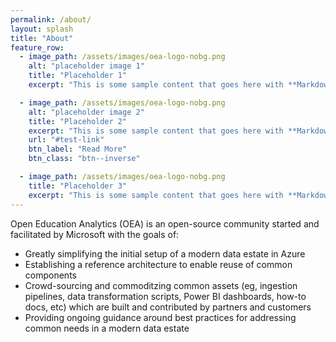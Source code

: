 ```yaml
---
permalink: /about/
layout: splash
title: "About"
feature_row:
  - image_path: /assets/images/oea-logo-nobg.png
    alt: "placeholder image 1"
    title: "Placeholder 1"
    excerpt: "This is some sample content that goes here with **Markdown** formatting."

  - image_path: /assets/images/oea-logo-nobg.png
    alt: "placeholder image 2"
    title: "Placeholder 2"
    excerpt: "This is some sample content that goes here with **Markdown** formatting."
    url: "#test-link"
    btn_label: "Read More"
    btn_class: "btn--inverse"

  - image_path: /assets/images/oea-logo-nobg.png
    title: "Placeholder 3"
    excerpt: "This is some sample content that goes here with **Markdown** formatting."
---
```


Open Education Analytics (OEA) is an open-source community started and facilitated by Microsoft with the goals of:
* Greatly simplifying the initial setup of a modern data estate in Azure
* Establishing a reference architecture to enable reuse of common components
* Crowd-sourcing and commoditzing common assets (eg, ingestion pipelines, data transformation scripts, Power BI dashboards, how-to docs, etc) which are built and contributed by partners and customers
* Providing ongoing guidance around best practices for addressing common needs in a modern data estate